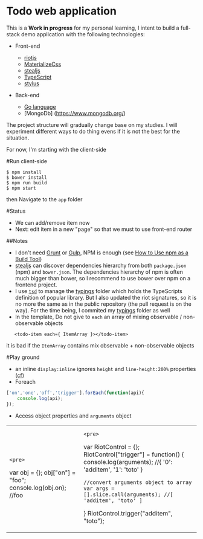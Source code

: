 # Todo web application

This is a **Work in progress** for my personal learning, I intent to build a full-stack demo application with the following technologies:

* Front-end
	* [riotjs](https://muut.com/riotjs/)
	* [MaterializeCss](http://materializecss.com/)
	* [stealjs](http://stealjs.com)
	* [TypeScript](http://www.typescriptlang.org/)
	* [stylus](https://learnboost.github.io/stylus/)

* Back-end
	* [Go language](http://golang.org/)
	* [MongoDb] (https://www.mongodb.org/)

The project structure will gradually change base on my studies. I will experiment different ways to do thing evens if it is not the best for the situation.

For now, I'm starting with the client-side
            
#Run client-side 

    $ npm install
    $ bower install
    $ npm run build
    $ npm start

then Navigate to the `app` folder

#Status

* We can add/remove item now
* Next: edit item in a new "page" so that we must to use front-end router

##Notes

* I don't need [Grunt](http://gruntjs.com/sample-gruntfile) or [Gulp](http://gulpjs.com/), NPM is enough (see [How to Use npm as a Build Tool](http://blog.keithcirkel.co.uk/how-to-use-npm-as-a-build-tool/
))    
* [stealjs](http://stealjs.com) can discover dependencies hierarchy from both `package.json` (npm) and `bower.json`. The dependencies hierarchy of npm is often much bigger than bower, so I recommend to use bower over npm on a frontend project.
* I use [`tsd`](http://definitelytyped.org/tsd/) to manage the [typings](/typings) folder which holds the TypeScripts definition of popular library. But I also updated the riot signatures, so it is no more the same as in the public repository  (the pull request is on the way). For the time being, I commited my [typings](/typings) folder as well 
* In the template, Do not give to `each` an array of mixing observable / non-observable objects
 ```
    <todo-item each={ ItemArray }></todo-item>
 ```   
it is bad if the `ItemArray` contains mix observable + non-observable objects

#Play ground

* an inline `display:inline` ignores `height` and `line-height:200%` properties ([cf](http://stackoverflow.com/questions/6246119/adjusting-line-height-of-label-elements-in-html-forms/6246422#6246422))
* Foreach

```js
['on','one','off','trigger'].forEach(function(api){
	console.log(api);
});
```

* Access object properties and `arguments` object

<table>
<tr><td>

	<pre>
var obj = {};
obj["on"] = "foo";
console.log(obj.on); //foo
	</pre>

</td><td>

	<pre>
var RiotControl = {};
RiotControl["trigger"] = function() {
	console.log(arguments); //{ '0': 'additem', '1': 'toto' }
	
	//convert arguments object to array
	var args = [].slice.call(arguments); //[ 'additem', 'toto' ]
}
RiotControl.trigger("additem", "toto");
	</pre>

</td></tr>
</table>




